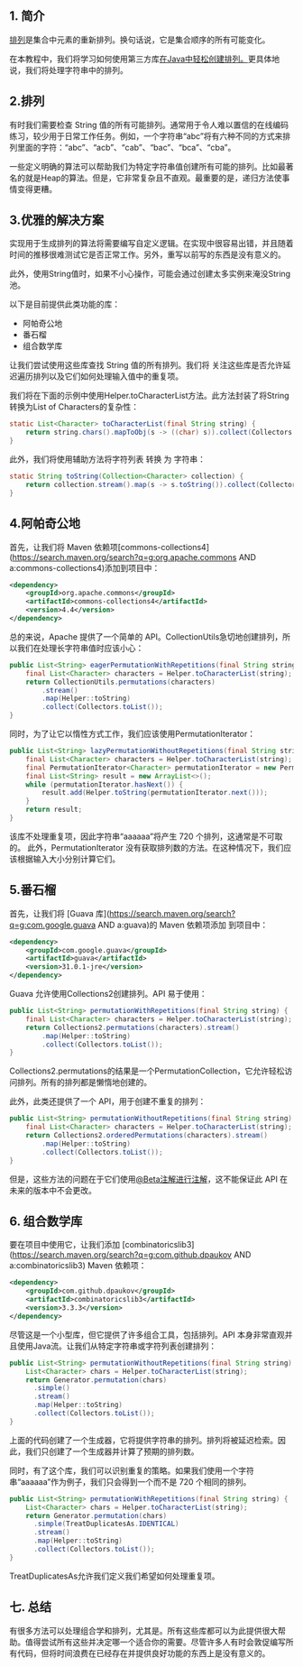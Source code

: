## 1. 简介

[排列](https://www.baeldung.com/cs/array-generate-all-permutations)是集合中元素的重新排列。换句话说，它是集合顺序的所有可能变化。

在本教程中，我们将学习如何使用第三方库[在Java中轻松创建排列。](https://www.baeldung.com/java-array-permutations)更具体地说，我们将处理字符串中的排列。

## 2.排列

有时我们需要检查 String 值的所有可能排列。通常用于令人难以置信的在线编码练习，较少用于日常工作任务。例如，一个字符串“abc”将有六种不同的方式来排列里面的字符：“abc”、“acb”、“cab”、“bac”、“bca”、“cba”。

一些定义明确的算法可以帮助我们为特定字符串值创建所有可能的排列。比如最著名的就是Heap的算法。但是，它非常复杂且不直观。最重要的是，递归方法使事情变得更糟。

## 3.优雅的解决方案

实现用于生成排列的算法将需要编写自定义逻辑。在实现中很容易出错，并且随着时间的推移很难测试它是否正常工作。另外，重写以前写的东西是没有意义的。

此外，使用String值时，如果不小心操作，可能会通过创建太多实例来淹没String池。

以下是目前提供此类功能的库：

-   阿帕奇公地
-   番石榴
-   组合数学库

让我们尝试使用这些库查找 String 值的所有排列。我们将 关注这些库是否允许延迟遍历排列以及它们如何处理输入值中的重复项。

我们将在下面的示例中使用Helper.toCharacterList方法。此方法封装了将String转换为List of Characters的复杂性：

```java
static List<Character> toCharacterList(final String string) {
    return string.chars().mapToObj(s -> ((char) s)).collect(Collectors.toList());
}
```

此外，我们将使用辅助方法将字符列表 转换 为 字符串：

```java
static String toString(Collection<Character> collection) {
    return collection.stream().map(s -> s.toString()).collect(Collectors.joining());
}
```

## 4.阿帕奇公地

首先，让我们将 Maven 依赖项[commons-collections4](https://search.maven.org/search?q=g:org.apache.commons AND a:commons-collections4)添加到项目中：

```xml
<dependency>
    <groupId>org.apache.commons</groupId>
    <artifactId>commons-collections4</artifactId>
    <version>4.4</version>
</dependency>
```

总的来说，Apache 提供了一个简单的 API。CollectionUtils急切地创建排列，所以我们在处理长字符串值时应该小心：

```java
public List<String> eagerPermutationWithRepetitions(final String string) {
    final List<Character> characters = Helper.toCharacterList(string);
    return CollectionUtils.permutations(characters)
        .stream()
        .map(Helper::toString)
        .collect(Collectors.toList());
}
```

同时，为了让它以惰性方式工作，我们应该使用PermutationIterator：

```java
public List<String> lazyPermutationWithoutRepetitions(final String string) {
    final List<Character> characters = Helper.toCharacterList(string);
    final PermutationIterator<Character> permutationIterator = new PermutationIterator<>(characters);
    final List<String> result = new ArrayList<>();
    while (permutationIterator.hasNext()) {
        result.add(Helper.toString(permutationIterator.next()));
    }
    return result;
}
```

该库不处理重复项，因此字符串“aaaaaa”将产生 720 个排列，这通常是不可取的。 此外，PermutationIterator 没有获取排列数的方法。在这种情况下，我们应该根据输入大小分别计算它们。

## 5.番石榴

首先，让我们将 [Guava 库](https://search.maven.org/search?q=g:com.google.guava AND a:guava)的 Maven 依赖项添加 到项目中：

```xml
<dependency>
    <groupId>com.google.guava</groupId>
    <artifactId>guava</artifactId>
    <version>31.0.1-jre</version>
</dependency>
```

Guava 允许使用Collections2创建排列。API 易于使用：

```java
public List<String> permutationWithRepetitions(final String string) {
    final List<Character> characters = Helper.toCharacterList(string);
    return Collections2.permutations(characters).stream()
        .map(Helper::toString)
        .collect(Collectors.toList());
}
```

Collections2.permutations的结果是一个PermutationCollection，它允许轻松访问排列。所有的排列都是懒惰地创建的。

此外，此类还提供了一个 API，用于创建不重复的排列：

```java
public List<String> permutationWithoutRepetitions(final String string) {
    final List<Character> characters = Helper.toCharacterList(string);
    return Collections2.orderedPermutations(characters).stream()
        .map(Helper::toString)
        .collect(Collectors.toList());
}
```

但是，这些方法的问题在于它们使用[@Beta注解进行注解](https://guava.dev/releases/18.0/api/docs/com/google/common/annotations/Beta.html)，这不能保证此 API 在未来的版本中不会更改。

## 6. 组合数学库

要在项目中使用它，让我们添加 [combinatoricslib3](https://search.maven.org/search?q=g:com.github.dpaukov AND a:combinatoricslib3) Maven 依赖项：

```xml
<dependency>
    <groupId>com.github.dpaukov</groupId>
    <artifactId>combinatoricslib3</artifactId>
    <version>3.3.3</version>
</dependency>
```

尽管这是一个小型库，但它提供了许多组合工具，包括排列。API 本身非常直观并且使用Java流。让我们从特定字符串或字符列表创建排列：

```java
public List<String> permutationWithoutRepetitions(final String string) {
    List<Character> chars = Helper.toCharacterList(string);
    return Generator.permutation(chars)
      .simple()
      .stream()
      .map(Helper::toString)
      .collect(Collectors.toList());
}
```

上面的代码创建了一个生成器，它将提供字符串的排列。排列将被延迟检索。因此，我们只创建了一个生成器并计算了预期的排列数。

同时，有了这个库，我们可以识别重复的策略。如果我们使用一个字符串“aaaaaa”作为例子，我们只会得到一个而不是 720 个相同的排列。

```java
public List<String> permutationWithRepetitions(final String string) {
    List<Character> chars = Helper.toCharacterList(string);
    return Generator.permutation(chars)
      .simple(TreatDuplicatesAs.IDENTICAL)
      .stream()
      .map(Helper::toString)
      .collect(Collectors.toList());
}
```

TreatDuplicatesAs允许我们定义我们希望如何处理重复项。

## 七. 总结

有很多方法可以处理组合学和排列，尤其是。所有这些库都可以为此提供很大帮助。值得尝试所有这些并决定哪一个适合你的需要。尽管许多人有时会敦促编写所有代码，但将时间浪费在已经存在并提供良好功能的东西上是没有意义的。